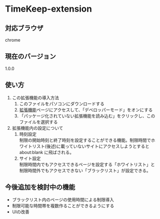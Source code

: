 # TimeKeep-extension 

## 対応ブラウザ 
chrome 

## 現在のバージョン 
1.0.0 

## 使い方 
1. この拡張機能の導入方法 
    1. このファイルをパソコンにダウンロードする 
    1. [拡張機能](chrome://extension)ページにアクセスして、「デベロッパーモード」をオンにする 
    2. 「パッケージ化されていない拡張機能を読み込む」をクリックし、このファイルを選択する 
1. 拡張機能内の設定について 
    1. 時刻設定  
    制限の開始時刻と終了時刻を設定することができる機能。制限時間でホワイトリスト(後述)に載っていないサイトにアクセスしようとするとabout:blank に飛ばされる。 
    3. サイト設定  
    制限時間内でもアクセスできるページを設定する「ホワイトリスト」と制限時間外でもアクセスできない「ブラックリスト」が設定できる。 

## 今後追加を検討中の機能 
- ブラックリスト内のページの使用時間による制限導入 
- 制限可能な時間帯を複数作ることができるようにする 
- UIの改善